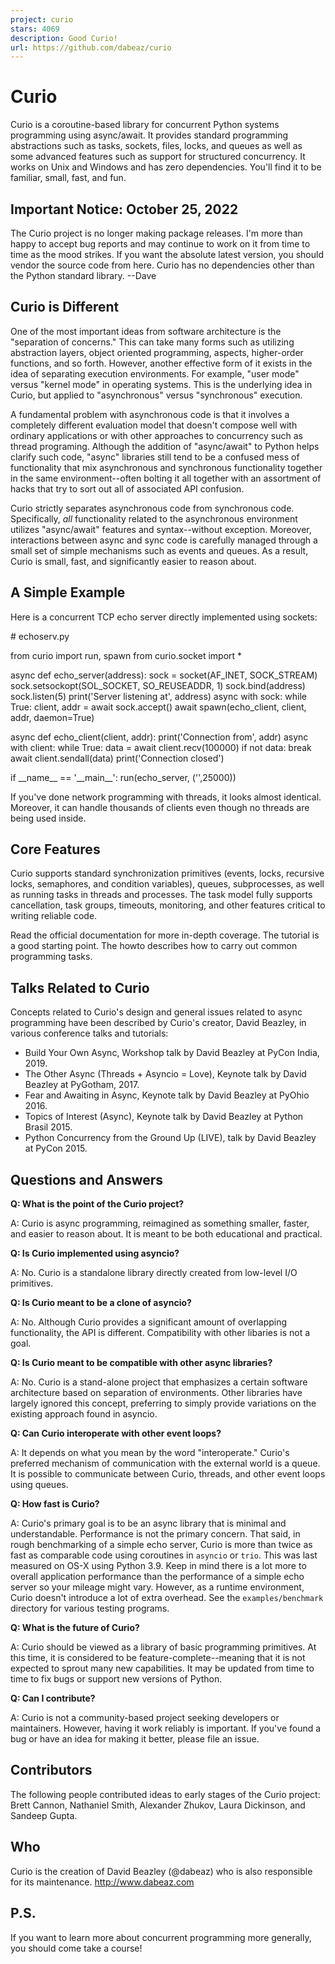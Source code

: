 ```yaml
---
project: curio
stars: 4069
description: Good Curio!
url: https://github.com/dabeaz/curio
---
```


Curio
=====

Curio is a coroutine-based library for concurrent Python systems programming using async/await. It provides standard programming abstractions such as tasks, sockets, files, locks, and queues as well as some advanced features such as support for structured concurrency. It works on Unix and Windows and has zero dependencies. You'll find it to be familiar, small, fast, and fun.

Important Notice: October 25, 2022
----------------------------------

The Curio project is no longer making package releases. I'm more than happy to accept bug reports and may continue to work on it from time to time as the mood strikes. If you want the absolute latest version, you should vendor the source code from here. Curio has no dependencies other than the Python standard library. --Dave

Curio is Different
------------------

One of the most important ideas from software architecture is the "separation of concerns." This can take many forms such as utilizing abstraction layers, object oriented programming, aspects, higher-order functions, and so forth. However, another effective form of it exists in the idea of separating execution environments. For example, "user mode" versus "kernel mode" in operating systems. This is the underlying idea in Curio, but applied to "asynchronous" versus "synchronous" execution.

A fundamental problem with asynchronous code is that it involves a completely different evaluation model that doesn't compose well with ordinary applications or with other approaches to concurrency such as thread programing. Although the addition of "async/await" to Python helps clarify such code, "async" libraries still tend to be a confused mess of functionality that mix asynchronous and synchronous functionality together in the same environment--often bolting it all together with an assortment of hacks that try to sort out all of associated API confusion.

Curio strictly separates asynchronous code from synchronous code. Specifically, _all_ functionality related to the asynchronous environment utilizes "async/await" features and syntax--without exception. Moreover, interactions between async and sync code is carefully managed through a small set of simple mechanisms such as events and queues. As a result, Curio is small, fast, and significantly easier to reason about.

A Simple Example
----------------

Here is a concurrent TCP echo server directly implemented using sockets:

\# echoserv.py

from curio import run, spawn
from curio.socket import \*

async def echo\_server(address):
    sock \= socket(AF\_INET, SOCK\_STREAM)
    sock.setsockopt(SOL\_SOCKET, SO\_REUSEADDR, 1)
    sock.bind(address)
    sock.listen(5)
    print('Server listening at', address)
    async with sock:
        while True:
            client, addr \= await sock.accept()
            await spawn(echo\_client, client, addr, daemon\=True)

async def echo\_client(client, addr):
    print('Connection from', addr)
    async with client:
         while True:
             data \= await client.recv(100000)
             if not data:
                 break
             await client.sendall(data)
    print('Connection closed')

if \_\_name\_\_ \== '\_\_main\_\_':
    run(echo\_server, ('',25000))

If you've done network programming with threads, it looks almost identical. Moreover, it can handle thousands of clients even though no threads are being used inside.

Core Features
-------------

Curio supports standard synchronization primitives (events, locks, recursive locks, semaphores, and condition variables), queues, subprocesses, as well as running tasks in threads and processes. The task model fully supports cancellation, task groups, timeouts, monitoring, and other features critical to writing reliable code.

Read the official documentation for more in-depth coverage. The tutorial is a good starting point. The howto describes how to carry out common programming tasks.

Talks Related to Curio
----------------------

Concepts related to Curio's design and general issues related to async programming have been described by Curio's creator, David Beazley, in various conference talks and tutorials:

-   Build Your Own Async, Workshop talk by David Beazley at PyCon India, 2019.
-   The Other Async (Threads + Asyncio = Love), Keynote talk by David Beazley at PyGotham, 2017.
-   Fear and Awaiting in Async, Keynote talk by David Beazley at PyOhio 2016.
-   Topics of Interest (Async), Keynote talk by David Beazley at Python Brasil 2015.
-   Python Concurrency from the Ground Up (LIVE), talk by David Beazley at PyCon 2015.

Questions and Answers
---------------------

**Q: What is the point of the Curio project?**

A: Curio is async programming, reimagined as something smaller, faster, and easier to reason about. It is meant to be both educational and practical.

**Q: Is Curio implemented using asyncio?**

A: No. Curio is a standalone library directly created from low-level I/O primitives.

**Q: Is Curio meant to be a clone of asyncio?**

A: No. Although Curio provides a significant amount of overlapping functionality, the API is different. Compatibility with other libaries is not a goal.

**Q: Is Curio meant to be compatible with other async libraries?**

A: No. Curio is a stand-alone project that emphasizes a certain software architecture based on separation of environments. Other libraries have largely ignored this concept, preferring to simply provide variations on the existing approach found in asyncio.

**Q: Can Curio interoperate with other event loops?**

A: It depends on what you mean by the word "interoperate." Curio's preferred mechanism of communication with the external world is a queue. It is possible to communicate between Curio, threads, and other event loops using queues.

**Q: How fast is Curio?**

A: Curio's primary goal is to be an async library that is minimal and understandable. Performance is not the primary concern. That said, in rough benchmarking of a simple echo server, Curio is more than twice as fast as comparable code using coroutines in `asyncio` or `trio`. This was last measured on OS-X using Python 3.9. Keep in mind there is a lot more to overall application performance than the performance of a simple echo server so your mileage might vary. However, as a runtime environment, Curio doesn't introduce a lot of extra overhead. See the `examples/benchmark` directory for various testing programs.

**Q: What is the future of Curio?**

A: Curio should be viewed as a library of basic programming primitives. At this time, it is considered to be feature-complete--meaning that it is not expected to sprout many new capabilities. It may be updated from time to time to fix bugs or support new versions of Python.

**Q: Can I contribute?**

A: Curio is not a community-based project seeking developers or maintainers. However, having it work reliably is important. If you've found a bug or have an idea for making it better, please file an issue.

Contributors
------------

The following people contributed ideas to early stages of the Curio project: Brett Cannon, Nathaniel Smith, Alexander Zhukov, Laura Dickinson, and Sandeep Gupta.

Who
---

Curio is the creation of David Beazley (@dabeaz) who is also responsible for its maintenance. http://www.dabeaz.com

P.S.
----

If you want to learn more about concurrent programming more generally, you should come take a course!
